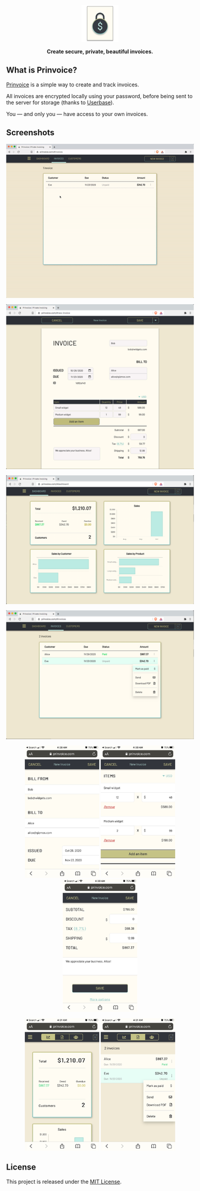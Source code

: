 <p align="center">
  <a href="https://prinvoice.com"><img src="./images/logo.svg" height="100" alt="Prinvoice"></a>
</p>

<p align="center">
  <b>Create secure, private, beautiful invoices.</b>
</p>

## What is Prinvoice?

[Prinvoice](https://prinvoice.com) is a simple way to create and track invoices.

All invoices are encrypted locally using your password, before being sent to the server for storage (thanks to [Userbase](https://github.com/smallbets/userbase)).

You — and only you — have access to your own invoices.

## Screenshots

<p align="center">
  <a href="https://prinvoice.com"><img src="./images/NewInvoiceDemo.gif" alt="Prinvoice"></a>
</p>

<p align="center">
  <img src="./images/NewInvoiceDesktop.png" alt="Prinvoice">
</p>

<p align="center">
  <img src="./images/DashboardDesktop.png" alt="Prinvoice">
</p>

<p align="center">
  <img src="./images/InvoicesDesktop.png" alt="Prinvoice">
</p>


<p align="center">
  <img src="./images/NewInvoiceMobile1.jpg" width="200" alt="Prinvoice">
  <img src="./images/NewInvoiceMobile2.jpg" width="200" alt="Prinvoice">
  <img src="./images/NewInvoiceMobile3.jpg" width="200" alt="Prinvoice">
</p>

<p align="center">
  <img src="./images/DashboardMobile.jpg" width="200" alt="Prinvoice">
  <img src="./images/InvoicesMobile.jpg" width="200" alt="Prinvoice">
</p>

## License

This project is released under the [MIT License](LICENSE).
